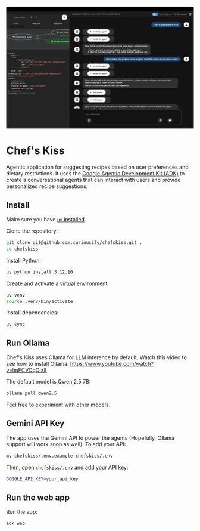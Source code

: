 ![Chef's Kiss interface](.github/banner.png)

# Chef's Kiss

Agentic application for suggesting recipes based on user preferences and dietary restrictions.
It uses the [Google Agentic Development Kit (ADK)](https://google.github.io/adk-docs/) to create a conversational agents that can interact with users and provide personalized recipe suggestions.

## Install

Make sure you have [`uv` installed](https://docs.astral.sh/uv/getting-started/installation/).

Clone the repository:

```bash
git clone git@github.com:curiousily/chefskiss.git .
cd chefskiss
```

Install Python:

```bash
uv python install 3.12.10
```

Create and activate a virtual environment:

```bash
uv venv
source .venv/bin/activate
```

Install dependencies:

```bash
uv sync
```

## Run Ollama

Chef's Kiss uses Ollama for LLM inference by default. Watch this video to see how to install Ollama: https://www.youtube.com/watch?v=lmFCVCqOlz8

The default model is Qwen 2.5 7B:

```bash
ollama pull qwen2.5
```

Feel free to experiment with other models.

## Gemini API Key

The app uses the Gemini API to power the agents (Hopefully, Ollama support will work soon as well). To add your API:

```bash
mv chefskiss/.env.example chefskiss/.env
```

Then, open `chefskiss/.env` and add your API key:

```bash
GOOGLE_API_KEY=your_api_key
```

## Run the web app

Run the app:

```bash
adk web
```
